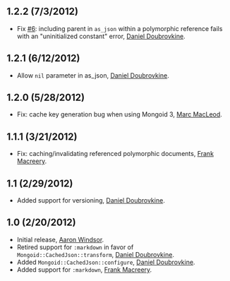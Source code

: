 1.2.2 (7/3/2012)
----------------

* Fix [#6](https://github.com/dblock/mongoid-cached-json/issues/6): including parent in `as_json` within a polymorphic reference fails with an "uninitialized constant" error, [Daniel Doubrovkine](http://github.com/dblock).

1.2.1 (6/12/2012)
-----------------

* Allow `nil` parameter in as_json, [Daniel Doubrovkine](http://github.com/dblock).

1.2.0 (5/28/2012)
------------------

* Fix: cache key generation bug when using Mongoid 3, [Marc MacLeod](http://github.com/marbemac).

1.1.1 (3/21/2012)
-----------------

* Fix: caching/invalidating referenced polymorphic documents, [Frank Macreery](http://github.com/macreery).

1.1 (2/29/2012)
---------------

* Added support for versioning, [Daniel Doubrovkine](http://github.com/dblock).

1.0 (2/20/2012)
---------------

* Initial release, [Aaron Windsor](http://github.com/aaw).
* Retired support for `:markdown` in favor of `Mongoid::CachedJson::transform`, [Daniel Doubrovkine](http://github.com/dblock).
* Added `Mongoid::CachedJson::configure`, [Daniel Doubrovkine](http://github.com/dblock).
* Added support for `:markdown`, [Frank Macreery](http://github.com/macreery).

